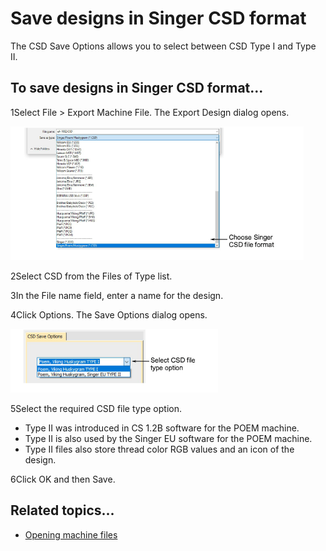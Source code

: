 # Save designs in Singer CSD format

The CSD Save Options allows you to select between CSD Type I and Type II.

## To save designs in Singer CSD format...

1Select File > Export Machine File. The Export Design dialog opens.

![ExportMachineFileCSD.png](assets/ExportMachineFileCSD.png)

2Select CSD from the Files of Type list.

3In the File name field, enter a name for the design.

4Click Options. The Save Options dialog opens.

![output00026.png](assets/output00026.png)

5Select the required CSD file type option.

- Type II was introduced in CS 1.2B software for the POEM machine.
- Type II is also used by the Singer EU software for the POEM machine.
- Type II files also store thread color RGB values and an icon of the design.

6Click OK and then Save.

## Related topics...

- [Opening machine files](../convert/Opening_machine_files)
